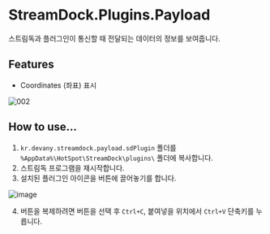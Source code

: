 # StreamDock.Plugins.Payload

스트림독과 플러그인이 통신할 때 전달되는 데이터의 정보를 보여줍니다.

## Features

- Coordinates (좌표) 표시

![002](https://github.com/DevAnyKR/StreamDock.Plugins.Payload/assets/110871727/98dc47f9-49bd-488b-ba4a-9d0b4fd7da31)

## How to use...

1. `kr.devany.streamdock.payload.sdPlugin` 폴더를 `%AppData%\HotSpot\StreamDock\plugins\` 폴더에 복사합니다.
2. 스트림독 프로그램을 재시작합니다.
3. 설치된 플러그인 아이콘을 버튼에 끌어놓기를 합니다.

![image](https://github.com/DevAnyKR/StreamDock.Plugins.Payload/assets/110871727/2564c8e6-669a-4bdd-895b-deebb597ee60)

4. 버튼을 복제하려면 버튼을 선택 후 `Ctrl+C`, 붙여넣을 위치에서 `Ctrl+V` 단축키를 누릅니다.
